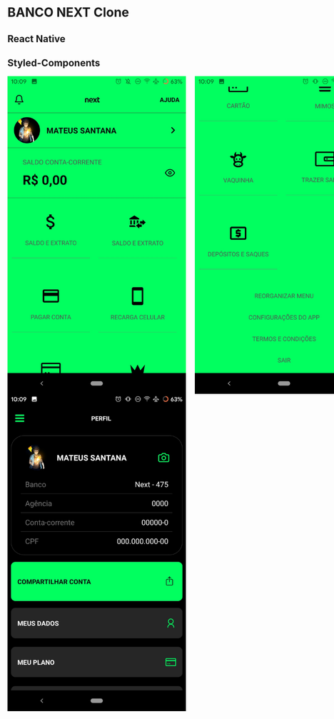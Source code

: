 # BANCO NEXT Clone

## React Native
## Styled-Components

<div style="display:flex">
<img src="githubimg/Screenshot_20200624-100917477.jpg"  style="margin-right:20px" width="400px">
<img src="githubimg/Screenshot_20200624-100922299.jpg" width="400px">
 </div>


<div style="display:flex">
<img src="githubimg/Screenshot_20200624-100929887.jpg"
style="margin-right:10px" width="400px">

</div>





